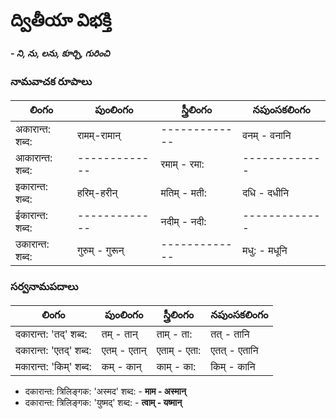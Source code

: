 # ద్వితీయా విభక్తి 
#### *- ని, ను, లను, కూర్చి, గురించి*

### నామవాచక రూపాలు 

లింగం | పుంలింగం   | స్త్రీలింగం     | నపుంసకలింగం  
-------------|---------------|---------------|-----------
अकारान्त: शब्द: | रामम्-रामान् | -------------| वनम् - वनानि 
आकारान्त: शब्द: | ------------- | रमाम् - रमा:  | -------------
इकारान्त: शब्द: | हरिम्-हरीन् |  मतिम् - मती:   | दधि - दधीनि   
ईकारान्त: शब्द: | ------------- |  नदीम् - नदी: | -------------
उकारान्त: शब्द: | गुरुम् - गुरून्  | ------------- | मधु: - मधूनि  


### సర్వనామపదాలు  

లింగం | పుంలింగం   | స్త్రీలింగం     | నపుంసకలింగం  
-------------|---------------|---------------|-----------
दकारान्त: 'तद्' शब्द: | तम् - तान् | ताम् - ता: | तत् - तानि
दकारान्त: 'एतद्' शब्द: | एतम् - एतान् | एताम् - एता: | एतत् - एतानि
मकारान्त: 'किम्' शब्द: | कम्  - कान् | काम् - का: | किम् - कानि  



- दकारान्त: त्रिलिङ्गक: 'अस्मद'   शब्द: - **माम - अस्मान्**
- दकारान्त: त्रिलिङ्गक: 'युष्मद्' शब्द: - **त्वाम् - यष्मान्**